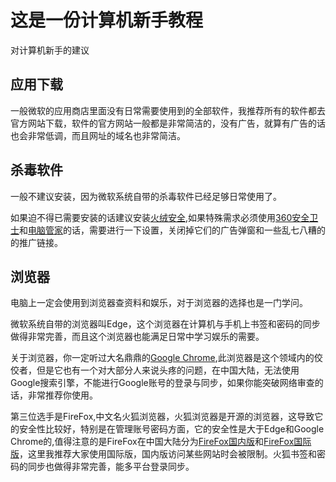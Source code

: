 # 这是一份计算机新手教程
对计算机新手的建议

## 应用下载
一般微软的应用商店里面没有日常需要使用到的全部软件，我推荐所有的软件都去官方网站下载，软件的官方网站一般都是非常简洁的，没有广告，就算有广告的话也会非常低调，而且网址的域名也非常简洁。

## 杀毒软件
一般不建议安装，因为微软系统自带的杀毒软件已经足够日常使用了。

如果迫不得已需要安装的话建议安装[火绒安全](https://www.huorong.cn/),如果特殊需求必须使用[360安全卫士](https://www.360.cn/)和[电脑管家](https://guanjia.qq.com/)的话，需要进行一下设置，关闭掉它们的广告弹窗和一些乱七八糟的的推广链接。

## 浏览器
电脑上一定会使用到浏览器查资料和娱乐，对于浏览器的选择也是一门学问。

微软系统自带的浏览器叫Edge，这个浏览器在计算机与手机上书签和密码的同步做得非常完善，而且这个浏览器也能满足日常中学习娱乐的需要。

关于浏览器，你一定听过大名鼎鼎的[Google Chrome](https://www.google.com/chrome/),此浏览器是这个领域内的佼佼者，但是它也有一个对大部分人来说头疼的问题，在中国大陆，无法使用Google搜索引擎，不能进行Google账号的登录与同步，如果你能突破网络审查的话，非常推荐你使用。

第三位选手是FireFox,中文名火狐浏览器，火狐浏览器是开源的浏览器，这导致它的安全性比较好，特别是在管理账号密码方面，它的安全性是大于Edge和Google Chrome的,值得注意的是FireFox在中国大陆分为[FireFox国内版](https://www.firefox.com.cn/)和[FireFox国际版](https://www.mozilla.org/zh-CN/firefox/new/)，这里我推荐大家使用国际版，国内版访问某些网站时会被限制。火狐书签和密码的同步也做得非常完善，能多平台登录同步。
